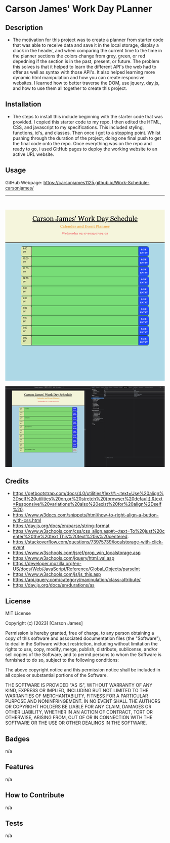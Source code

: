 # Carson James' Work Day PLanner

## Description

 - The motivation for this project was to create a planner from starter code that was able to receive data and save it in the local storage, display a clock in the header, and when comparing the current time to the time in the planner sections the colors change from grey, green, or red depedning if the section is in the past, present, or future. The problem this solves is that it helped to learn the different API's the web had to offer as well as syntax with those API's. It also helped learning more dynamic html manipulation and how you can create responsive websites. I learned how to better traverse the DOM, use jquery, day.js, and how to use them all together to create this project. 


## Installation

- The steps to install this include beginning with the starter code that was provided. I copied this starter code to my repo. I then edited the HTML, CSS, and javascript to my specifications. This included styling, functions, id's, and classes. Then once i got to a stopping point. Whilst pushing through the duration of the project, doing one final push to get the final code onto the repo. Once everything was on the repo and ready to go, i used GitHub pages to deploy the working website to an active URL website. 

## Usage

GitHub Webpage: https://carsonjames1125.github.io/Work-Schedule-carsonjames/

---
<br>

 ![alt text](./images/application%20deployment.png)

 ![alt text](./images/local%20storage.png)


## Credits

- https://getbootstrap.com/docs/4.0/utilities/flex/#:~:text=Use%20align%2Dself%20utilities%20on,or%20stretch%20(browser%20default).&text=Responsive%20variations%20also%20exist%20for%20align%2Dself%20.
- https://www.w3docs.com/snippets/html/how-to-right-align-a-button-with-css.html
- https://day.js.org/docs/en/parse/string-format
- https://www.w3schools.com/css/css_align.asp#:~:text=To%20just%20center%20the%20text,This%20text%20is%20centered.
- https://stackoverflow.com/questions/73975739/localstorage-with-click-event
- https://www.w3schools.com/jsref/prop_win_localstorage.asp
- https://www.w3schools.com/jquery/html_val.asp
- https://developer.mozilla.org/en-US/docs/Web/JavaScript/Reference/Global_Objects/parseInt
- https://www.w3schools.com/js/js_this.asp
- https://api.jquery.com/category/manipulation/class-attribute/
- https://day.js.org/docs/en/durations/as


## License

MIT License

Copyright (c) [2023] [Carson James]

Permission is hereby granted, free of charge, to any person obtaining a copy
of this software and associated documentation files (the "Software"), to deal
in the Software without restriction, including without limitation the rights
to use, copy, modify, merge, publish, distribute, sublicense, and/or sell
copies of the Software, and to permit persons to whom the Software is
furnished to do so, subject to the following conditions:

The above copyright notice and this permission notice shall be included in all
copies or substantial portions of the Software.

THE SOFTWARE IS PROVIDED "AS IS", WITHOUT WARRANTY OF ANY KIND, EXPRESS OR
IMPLIED, INCLUDING BUT NOT LIMITED TO THE WARRANTIES OF MERCHANTABILITY,
FITNESS FOR A PARTICULAR PURPOSE AND NONINFRINGEMENT. IN NO EVENT SHALL THE
AUTHORS OR COPYRIGHT HOLDERS BE LIABLE FOR ANY CLAIM, DAMAGES OR OTHER
LIABILITY, WHETHER IN AN ACTION OF CONTRACT, TORT OR OTHERWISE, ARISING FROM,
OUT OF OR IN CONNECTION WITH THE SOFTWARE OR THE USE OR OTHER DEALINGS IN THE
SOFTWARE.

## Badges

n/a

## Features

n/a

## How to Contribute

n/a

## Tests

n/a